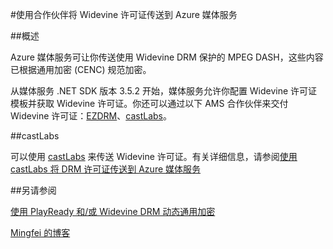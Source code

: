 <properties 
	pageTitle="使用合作伙伴将 Widevine 许可证传送到 Azure 媒体服务" 
	description="本文介绍如何使用 Azure 媒体服务(AMS) 传送 AMS 使用 PlayReady 和 Widevine DRM 动态加密的流。PlayReady 许可证来自媒体服务 PlayReady 许可证服务器，而 Widevine 许可证则由 castLabs 许可证服务器传送。" 
	services="media-services" 
	documentationCenter="" 
	authors="Juliako" 
	manager="erikre" 
	editor=""/>  


<tags 
	ms.service="media-services" 
	ms.workload="media" 
	ms.tgt_pltfrm="na" 
	ms.devlang="na" 
	ms.topic="article" 
	ms.date="06/22/2016" 
	wacn.date="08/22/2016"  
	ms.author="juliako"/>


#使用合作伙伴将 Widevine 许可证传送到 Azure 媒体服务

##概述

Azure 媒体服务可让你传送使用 Widevine DRM 保护的 MPEG DASH，这些内容已根据通用加密 (CENC) 规范加密。

从媒体服务 .NET SDK 版本 3.5.2 开始，媒体服务允许你配置 Widevine 许可证模板并获取 Widevine 许可证。你还可以通过以下 AMS 合作伙伴来交付 Widevine 许可证：[EZDRM](http://ezdrm.com/)、[castLabs](http://castlabs.com/company/partners/azure/)。

##castLabs

可以使用 [castLabs](http://castlabs.com/company/partners/azure/) 来传送 Widevine 许可证。有关详细信息，请参阅[使用 castLabs 将 DRM 许可证传送到 Azure 媒体服务](/documentation/articles/media-services-castlabs-integration/)


##另请参阅

[使用 PlayReady 和/或 Widevine DRM 动态通用加密](/documentation/articles/media-services-protect-with-drm/)

[Mingfei 的博客](https://azure.microsoft.com/blog/azure-media-services-adds-google-widevine-packaging-for-delivering-multi-drm-stream/)

<!---HONumber=Mooncake_0815_2016-->